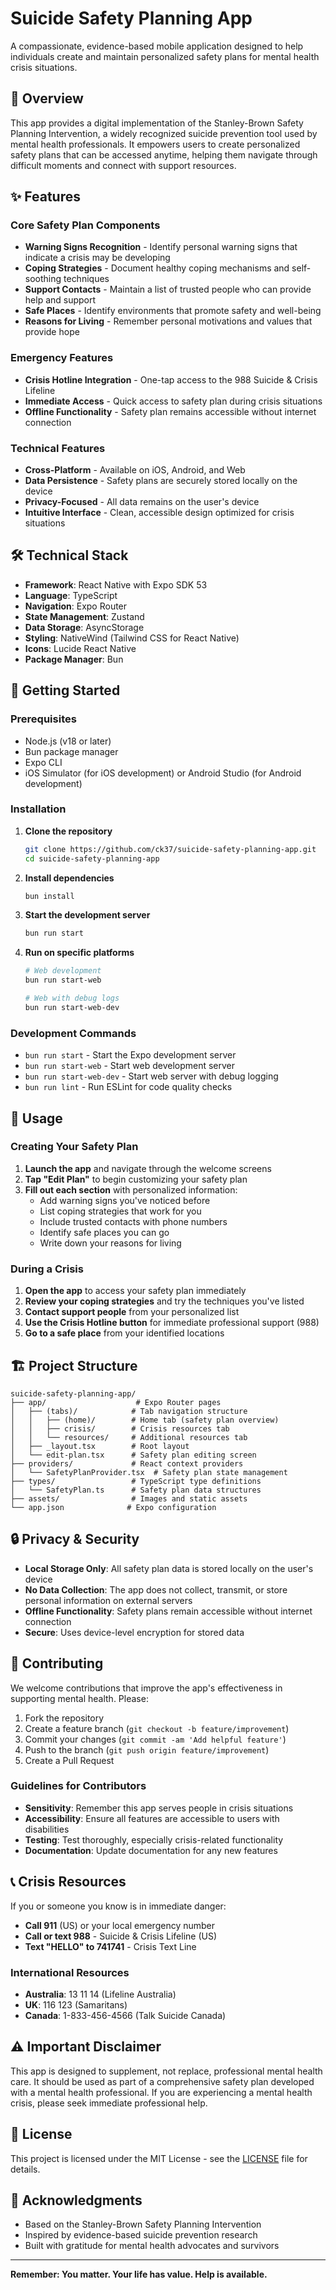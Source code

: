 # Suicide Safety Planning App

A compassionate, evidence-based mobile application designed to help individuals create and maintain personalized safety plans for mental health crisis situations.

## 🌟 Overview

This app provides a digital implementation of the Stanley-Brown Safety Planning Intervention, a widely recognized suicide prevention tool used by mental health professionals. It empowers users to create personalized safety plans that can be accessed anytime, helping them navigate through difficult moments and connect with support resources.

## ✨ Features

### Core Safety Plan Components
- **Warning Signs Recognition** - Identify personal warning signs that indicate a crisis may be developing
- **Coping Strategies** - Document healthy coping mechanisms and self-soothing techniques
- **Support Contacts** - Maintain a list of trusted people who can provide help and support
- **Safe Places** - Identify environments that promote safety and well-being
- **Reasons for Living** - Remember personal motivations and values that provide hope

### Emergency Features
- **Crisis Hotline Integration** - One-tap access to the 988 Suicide & Crisis Lifeline
- **Immediate Access** - Quick access to safety plan during crisis situations
- **Offline Functionality** - Safety plan remains accessible without internet connection

### Technical Features
- **Cross-Platform** - Available on iOS, Android, and Web
- **Data Persistence** - Safety plans are securely stored locally on the device
- **Privacy-Focused** - All data remains on the user's device
- **Intuitive Interface** - Clean, accessible design optimized for crisis situations

## 🛠 Technical Stack

- **Framework**: React Native with Expo SDK 53
- **Language**: TypeScript
- **Navigation**: Expo Router
- **State Management**: Zustand
- **Data Storage**: AsyncStorage
- **Styling**: NativeWind (Tailwind CSS for React Native)
- **Icons**: Lucide React Native
- **Package Manager**: Bun

## 🚀 Getting Started

### Prerequisites

- Node.js (v18 or later)
- Bun package manager
- Expo CLI
- iOS Simulator (for iOS development) or Android Studio (for Android development)

### Installation

1. **Clone the repository**
   ```bash
   git clone https://github.com/ck37/suicide-safety-planning-app.git
   cd suicide-safety-planning-app
   ```

2. **Install dependencies**
   ```bash
   bun install
   ```

3. **Start the development server**
   ```bash
   bun run start
   ```

4. **Run on specific platforms**
   ```bash
   # Web development
   bun run start-web
   
   # Web with debug logs
   bun run start-web-dev
   ```

### Development Commands

- `bun run start` - Start the Expo development server
- `bun run start-web` - Start web development server
- `bun run start-web-dev` - Start web server with debug logging
- `bun run lint` - Run ESLint for code quality checks

## 📱 Usage

### Creating Your Safety Plan

1. **Launch the app** and navigate through the welcome screens
2. **Tap "Edit Plan"** to begin customizing your safety plan
3. **Fill out each section** with personalized information:
   - Add warning signs you've noticed before
   - List coping strategies that work for you
   - Include trusted contacts with phone numbers
   - Identify safe places you can go
   - Write down your reasons for living

### During a Crisis

1. **Open the app** to access your safety plan immediately
2. **Review your coping strategies** and try the techniques you've listed
3. **Contact support people** from your personalized list
4. **Use the Crisis Hotline button** for immediate professional support (988)
5. **Go to a safe place** from your identified locations

## 🏗 Project Structure

```
suicide-safety-planning-app/
├── app/                    # Expo Router pages
│   ├── (tabs)/            # Tab navigation structure
│   │   ├── (home)/        # Home tab (safety plan overview)
│   │   ├── crisis/        # Crisis resources tab
│   │   └── resources/     # Additional resources tab
│   ├── _layout.tsx        # Root layout
│   └── edit-plan.tsx      # Safety plan editing screen
├── providers/             # React context providers
│   └── SafetyPlanProvider.tsx  # Safety plan state management
├── types/                 # TypeScript type definitions
│   └── SafetyPlan.ts      # Safety plan data structures
├── assets/                # Images and static assets
└── app.json              # Expo configuration
```

## 🔒 Privacy & Security

- **Local Storage Only**: All safety plan data is stored locally on the user's device
- **No Data Collection**: The app does not collect, transmit, or store personal information on external servers
- **Offline Functionality**: Safety plans remain accessible without internet connection
- **Secure**: Uses device-level encryption for stored data

## 🤝 Contributing

We welcome contributions that improve the app's effectiveness in supporting mental health. Please:

1. Fork the repository
2. Create a feature branch (`git checkout -b feature/improvement`)
3. Commit your changes (`git commit -am 'Add helpful feature'`)
4. Push to the branch (`git push origin feature/improvement`)
5. Create a Pull Request

### Guidelines for Contributors

- **Sensitivity**: Remember this app serves people in crisis situations
- **Accessibility**: Ensure all features are accessible to users with disabilities
- **Testing**: Test thoroughly, especially crisis-related functionality
- **Documentation**: Update documentation for any new features

## 📞 Crisis Resources

If you or someone you know is in immediate danger:

- **Call 911** (US) or your local emergency number
- **Call or text 988** - Suicide & Crisis Lifeline (US)
- **Text "HELLO" to 741741** - Crisis Text Line

### International Resources

- **Australia**: 13 11 14 (Lifeline Australia)
- **UK**: 116 123 (Samaritans)
- **Canada**: 1-833-456-4566 (Talk Suicide Canada)

## ⚠️ Important Disclaimer

This app is designed to supplement, not replace, professional mental health care. It should be used as part of a comprehensive safety plan developed with a mental health professional. If you are experiencing a mental health crisis, please seek immediate professional help.

## 📄 License

This project is licensed under the MIT License - see the [LICENSE](LICENSE) file for details.

## 🙏 Acknowledgments

- Based on the Stanley-Brown Safety Planning Intervention
- Inspired by evidence-based suicide prevention research
- Built with gratitude for mental health advocates and survivors

---

**Remember: You matter. Your life has value. Help is available.**
